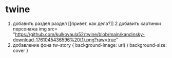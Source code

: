# twine
1. добавить раздел раздел [[привет, как дела?]]
2 добавить картинки персонажа img src= "https://github.com/kulkovaula52/twine/blob/main/kandinsky-download-1761045436596%20(1).png?raw=true"
3. добавление фона
tw-story {
  background-image: url( )
    background-size: cover
}
